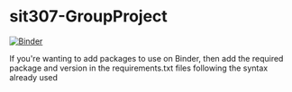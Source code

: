 # sit307-GroupProject

[![Binder](https://mybinder.org/badge_logo.svg)](https://mybinder.org/v2/gh/AaronNorwood/sit307-GroupProject/HEAD)

If you're wanting to add packages to use on Binder, then add the required package and version in the requirements.txt files following the syntax already used
